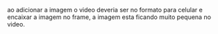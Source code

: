 ao adicionar a imagem o video deveria ser no formato para celular e encaixar a imagem no frame, a imagem esta ficando muito pequena no video.
